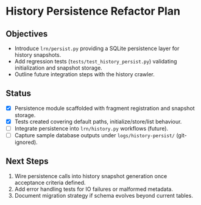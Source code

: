 # History Persistence Refactor Plan

## Objectives
- Introduce `lrn/persist.py` providing a SQLite persistence layer for history snapshots.
- Add regression tests (`tests/test_history_persist.py`) validating initialization and snapshot storage.
- Outline future integration steps with the history crawler.

## Status
- [x] Persistence module scaffolded with fragment registration and snapshot storage.
- [x] Tests created covering default paths, initialize/store/list behaviour.
- [ ] Integrate persistence into `lrn/history.py` workflows (future).
- [ ] Capture sample database outputs under `logs/history-persist/` (git-ignored).

## Next Steps
1. Wire persistence calls into history snapshot generation once acceptance criteria defined.
2. Add error handling tests for IO failures or malformed metadata.
3. Document migration strategy if schema evolves beyond current tables.
